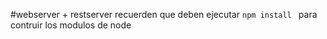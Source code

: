 #webserver + restserver
recuerden que deben ejecutar ``npm install `` para contruir los modulos de node 
